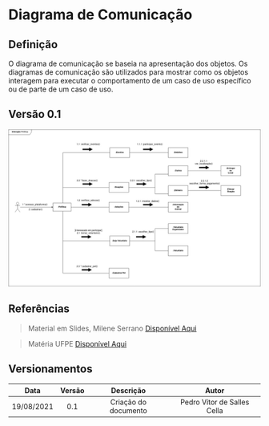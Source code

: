 # Diagrama de Comunicação

## Definição
O diagrama de comunicação se baseia na apresentação dos objetos. Os diagramas de comunicação são utilizados para mostrar como os objetos interagem para executar o comportamento de um caso de uso específico ou de parte de um caso de uso.


## Versão 0.1
<img src="/images/diag_comunicacao.jpg">

## Referências

> Material em Slides, Milene Serrano <a target="_blank" href="https://aprender3.unb.br/pluginfile.php/897132/mod_label/intro/Arquitetura%20e%20Desenho%20de%20Software%20-%20Aula%20Modelagem%20UML%20Est%C3%A1tica%20-%20Profa.%20Milene.pdf">Disponível Aqui</a>

> Matéria UFPE <a target="_blank" href="https://www.cin.ufpe.br/~gta/rup-vc/core.base_rup/guidances/guidelines/communication_diagram_FFFEA1B5.html">Disponível Aqui</a>



## Versionamentos

|Data|Versão|Descrição|Autor|
|:--------:|:---:|:-------------------: |:-----------:|
|19/08/2021| 0.1 | Criação do documento | Pedro Vítor de Salles Cella | 